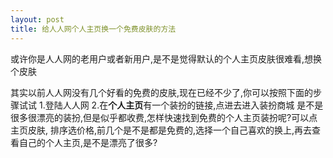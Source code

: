 ```yaml
---
layout: post
title: 给人人网个人主页换一个免费皮肤的方法
---
```


或许你是人人网的老用户或者新用户,是不是觉得默认的个人主页皮肤很难看,想换个皮肤

其实以前人人网没有几个好看的免费的皮肤,现在已经不少了,你可以按照下面的步骤试试
1.登陆人人网
2.在<strong>个人主页</strong>有一个装扮的链接,点进去进入装扮商城
是不是很多很漂亮的装扮,但是似乎都收费,怎样快速找到免费的个人主页装扮呢?可以点 主页皮肤, 排序选价格,前几个是不是都是免费的,选择一个自己喜欢的换上,再去查看自己的个人主页,是不是漂亮了很多?


